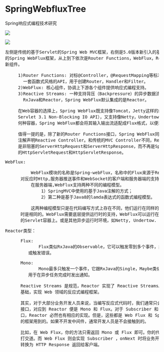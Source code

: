 # SpringWebfluxTree
Spring响应式编程技术研究

![](https://i.imgur.com/SMx98vh.png)

![](https://i.imgur.com/h7CJzh9.png)

<pre>
左侧是传统的基于Servlet的Spring Web MVC框架，右侧是5.0版本新引入的基于Reactive Streams
的Spring WebFlux框架，从上到下依次是Router Functions，WebFlux，Reactive Streams三个
新组件。

     1)Router Functions: 对标@Controller，@RequestMapping等标准的Spring MVC注解，提供
       一套函数式风格的API，用于创建Router，Handler和Filter。
     2)WebFlux: 核心组件，协调上下游各个组件提供响应式编程支持。
     3)Reactive Streams: 一种支持背压（Backpressure）的异步数据流处理标准，主流实现有
       RxJava和Reactor，Spring WebFlux默认集成的是Reactor。

     在Web容器的选择上，Spring WebFlux既支持像Tomcat，Jetty这样的的传统容器（前提是支持
     Servlet 3.1 Non-Blocking IO API），又支持像Netty，Undertow那样的异步容器。不管是
     何种容器，Spring WebFlux都会将其输入输出流适配成Flux<DataBuffer>格式，以便进行统一处理。

     值得一提的是，除了新的Router Functions接口，Spring WebFlux同时支持使用老的Spring MVC
     注解声明Reactive Controller。和传统的MVC Controller不同，Reactive Controller操作的
     是非阻塞的ServerHttpRequest和ServerHttpResponse，而不再是Spring MVC里
     的HttpServletRequest和HttpServletResponse。
</pre>

<pre>
WebFlux:

          WebFlux模块的名称是Spring-webFlux，名称中的Flux来源于Reactor中的类Flux,该模块中包含了
      对反应时Http,服务器推送事件和WebSocket的客户端和服务器端的支持。
          在服务器端,WebFlux支持两种不同的编程模型。
              1）SpringMVC中使用的基于Java注解的方式；
              2）第二种是基于Java8的lamda表达式的函数式编程模型。

          这两种编程模型只是在代码编写方式上存在不同，他们运行在同样的反应式底层架构上，因此在运行
      时是相同的。WebFlux需要底层提供运行时的支持，WebFlux可以运行在支持Servlet3.1非阻塞 IO API
      的Servlet容器上。或是其他异步运行时环境，如Netty, Undertow.
</pre>

<pre>
Reactor类型：

      Flux<T>:
             Flux类似RxJava的Observable，它可以触发零到多个事件，并根据实际情况结束处理
         或触发错误。

      Mono<T>:
             Mono最多只触发一个事件，它跟RxJava的Single，Maybe类似，所以可以把Mono<Void>,
         用于在异步任务完成时发出通知。

      Reactive Streams 是规范，Reactor 实现了 Reactive Streams。Web Flux 以 Reactor 为
      基础，实现 Web 领域的反应式编程框架。

      其实，对于大部分业务开发人员来说，当编写反应式代码时，我们通常只会接触到 Publisher 这个
      接口，对应到 Reactor 便是 Mono 和 Flux。对于 Subscriber 和 Subcription 这两个接
      口，Reactor 必然也有相应的实现。但是，这些都是 Web Flux 和 Spring Data Reactive 这样
      的框架用到的。如果不开发中间件，通常开发人员是不会接触到的。

      比如，在 Web Flux，你的方法只需返回 Mono 或 Flux 即可。你的代码基本也只和 Mono 或 Flux 
      打交道。而 Web Flux 则会实现 Subscriber ，onNext 时将业务开发人员编写的 Mono 或 Flux 
      转换为 HTTP Response 返回给客户端。
</pre>